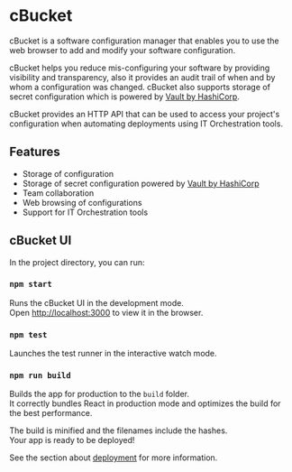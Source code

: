 # cBucket
cBucket is a software configuration manager that enables you to use the web browser to 
add and modify your software configuration.

cBucket helps you reduce mis-configuring
your software by providing visibility and transparency,  also it provides
an audit trail of when and by whom a configuration was changed.
cBucket also supports storage of secret configuration which is powered by [Vault by HashiCorp](https://www.vaultproject.io/).

cBucket provides an HTTP API that can be used to access your project's configuration when
automating deployments using IT Orchestration tools.

## Features

- Storage of configuration
- Storage of secret configuration powered by [Vault by HashiCorp](https://www.vaultproject.io/)
- Team collaboration 
- Web browsing of configurations
- Support for IT Orchestration tools


## cBucket UI

In the project directory, you can run:

### `npm start`

Runs the cBucket UI in the development mode.<br>
Open [http://localhost:3000](http://localhost:3000) to view it in the browser.


### `npm test`

Launches the test runner in the interactive watch mode.<br>

### `npm run build`

Builds the app for production to the `build` folder.<br>
It correctly bundles React in production mode and optimizes the build for the best performance.

The build is minified and the filenames include the hashes.<br>
Your app is ready to be deployed!

See the section about [deployment](#deployment) for more information.
